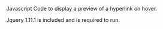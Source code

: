 Javascript Code to display a preview of a hyperlink on hover.

Jquery 1.11.1 is included and is required to run.
